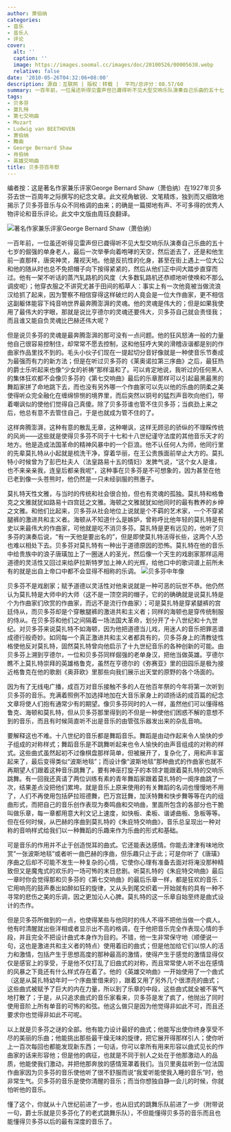 ```yaml
---
author: 萧伯纳
categories:
- 音乐
- 音乐人
- 评论
cover:
  alt: ''
  caption: ''
  image: https://images.soomal.cc/images/doc/20100526/00005638.webp
  relative: false
date: '2010-05-26T04:32:06+08:00'
description: 源自：互联网 | 版权：转载 |  平均/总评分：08.57/60
summary: 一百年前，一位虽还听得见雷声但已聋得听不见大型交响乐队演奏自己乐曲的五十七岁的倔强的单身老人，最后一次举拳向着咆哮的天空，然后逝去了，还是和他生前一直那样，唐突神灵，蔑视天地。他是反抗性的化身，甚至在街上遇上一位大公和他的随从时也总不免把帽子向下按得紧紧的，然后从他们正中间大踏步直穿而过。他有一架不听话的蒸汽轧路机的风度……
tags:
- 贝多芬
- 莫扎特
- 第七交响曲
- Mozart
- Ludwig van BEETHOVEN
- 萧伯纳
- 舞曲
- George Bernard Shaw
- 肖伯纳
- 英雄交响曲
title: 贝多芬百年祭
---
```


编者按：这是著名作家兼乐评家George Bernard Shaw（萧伯纳）在1927年贝多芬去世一百周年之际撰写的纪念文章。此文视角敏锐、文笔精炼，独到而又细致地揭示了贝多芬音乐与众不同格调的由来；的确是一篇掷地有声、不可多得的优秀人物评论和音乐评论。此文中文版由周珏良翻译。



![著名作家兼乐评家George Bernard Shaw（萧伯纳）](https://images.soomal.cc/images/doc/20100526/00005638.webp)



一百年前，一位虽还听得见雷声但已聋得听不见大型交响乐队演奏自己乐曲的五十七岁的倔强的单身老人，最后一次举拳向着咆哮的天空，然后逝去了，还是和他生前一直那样，唐突神灵，蔑视天地。他是反抗性的化身，甚至在街上遇上一位大公和他的随从时也总不免把帽子向下按得紧紧的，然后从他们正中间大踏步直穿而过。他有一架不听话的蒸汽轧路机的风度（大多数轧路机还恭顺地听使唤和不那么调皮呢）；他穿衣服之不讲究尤甚于田间的稻草人：事实上有一次他竟被当做流浪汉给抓了起来，因为警察不相信穿得这样破烂的人竟会是一位大作曲家，更不相信这副躯体能容下纯音响世界最奔腾澎湃的灵魂。他的灵魂是伟大的；但是如果我使用了最伟大的字眼，那就是说比亨德尔的灵魂还要伟大，贝多芬自己就会责怪我；而且谁又能自负灵魂比巴赫还伟大呢？

但是说贝多芬的灵魂是最奔腾澎湃的那可没有一点问题。他的狂风怒涛一般的力量他自己很容易控制住，却常常不愿去控制，这和他狂呼大笑的滑稽诙谐都是别的作曲家作品里找不到的。毛头小伙子们现在一提起切分音好像就是一种使音乐节奏成为最强而有力的新方法；但是在听过贝多芬的《莱奥诺拉第三序曲》之后，最狂热的爵士乐听起来也像“少女的祈祷”那样温和了。可以肯定地说，我听过的任何黑人的集体狂欢都不会像贝多芬的《第七交响曲》最后的乐章那样可以引起最黑最黑的舞蹈家拼了命地跳下去，而也没有另外哪一个作曲家可以先以他的乐曲的阴柔之美使得听众完全融化在缠绵悱恻的境界里，而后突然以铜号的猛烈声音吹向他们，带着嘲讽似的使他们觉得自己真傻。除了贝多芬谁也管不住贝多芬；当疯劲上来之后，他总有意不去管住自己，于是也就成为管不住的了。

这样奔腾澎湃，这种有意的散乱无章，这种嘲讽，这样无顾忌的骄纵的不理睬传统的风尚――这些就是使得贝多芬不同于十七和十八世纪谨守法度的其他音乐天才的地方。他是造成法国革命的精神风暴中的一个巨浪。他不认任何人为师，他同行里的先辈莫扎特从小起就是梳洗干净，穿着华丽，在王公贵族面前举止大方的。莫扎特小时候曾为了彭巴杜夫人（法皇路易十五的情妇）发脾气说，“这个女人是谁，也不来亲亲我，连皇后都亲我呢”，这种事在贝多芬是不可想象的，因为甚至在他已老到像一头苍熊时，他仍然是一只未经驯服的熊惠子。

莫扎特天性文雅，与当时的传统和社会很合拍，但也有灵魂的孤独。莫扎特和格鲁克之文雅就犹如路易十四宫廷之文雅。海顿之文雅就犹如他同时的最有教养的乡绅之文雅。和他们比起来，贝多芬从社会地位上说就是个不羁的艺术家，一个不穿紧腿裤的激进共和主义者。海顿从不知道什么是嫉妒，曾称呼比他年轻的莫扎特是有史以来最伟大的作曲家，可他就是吃不消贝多芬。莫扎特是更有远见的，他听了贝多芬的演奏后说，“有一天他是要出名的”，但是即使莫扎特活得长些，这两个人恐也难以相处下去。贝多芬对莫扎特有一种出于道德原因的恐怖。莫扎特在他的音乐中给贵族中的浪子唐璜加上了一圈迷人的圣光，然后像一个天生的戏剧家那样运用道德的灵活性又回过来给萨拉斯特罗加上神人的光辉，给他口中的歌词谱上前所未有的就是出自上帝口中都不会显得不相称的乐调。
![贝多芬中年像](https://images.soomal.cc/images/doc/20100526/00005639.webp)





贝多芬不是戏剧家；赋予道德以灵活性对他来说就是一种可恶的玩世不恭。他仍然认为莫扎特是大师中的大师（这不是一顶空洞的帽子，它的的确确就是说莫扎特是个为作曲家们欣赏的作曲家，而远不是流行作曲家）；可是莫扎特是穿紧腿裤的宫廷侍从，而贝多芬却是个穿散腿裤的激进共和主义者；同样的海顿也是穿传统制服的侍从。在贝多芬和他们之间隔着一场法国大革命，划分开了十八世纪和十九世纪。对贝多芬来说莫扎特不如海顿，因为他把道德当儿戏，用迷人的音乐把罪恶谱成德行般奇妙。如同每一个真正激进共和主义者都具有的，贝多芬身上的清教徒性格使他反对莫扎特，固然莫扎特曾向他启示了十九世纪音乐的各种创新的可能。由贝多芬上溯到亨德尔，一位和贝多芬同样倔强的老单身汉，把他当做英雄。亨德尔瞧不上莫扎特崇拜的英雄格鲁克，虽然在亨德尔的《弥赛亚》里的田园乐是极为接近格鲁克在他的歌剧《奥菲欧》里那些向我们展示出天堂的原野的各个场面的。

因为有了无线电广播，成百万对音乐接触不多的人在他百年祭的今年将第一次听到贝多芬的音乐。充满着照例不加选择地加在大音乐家身上的颂扬话的成百篇的纪念文章将使人们抱有通常少有的期望。像贝多芬同时的人一样，虽然他们可以懂得格鲁克、海顿和莫扎特，但从贝多芬那里得到的不但是一种使他们困惑不解的意想不到的音乐，而且有时候简直听不出是音乐的由管弦乐器发出来的杂乱音响。

要解释这也不难。十八世纪的音乐都是舞蹈音乐。舞蹈是由动作起来令人愉快的步子组成的对称样式；舞蹈音乐是不跳舞听起来也令人愉快的由声音组成的对称的样式。这些曲式虽然起初不过像棋盘那样简单，但被展开了，复杂化了，用和声丰富起来了，最后变得类似“波斯地毯”；而设计像“波斯地毯”那种曲式的作曲家也就不再期望人们跟着这种音乐跳舞了。要有神巫打旋子的本领才能跟着莫扎特的交响乐跳舞。有一回我还真请了两位训练有素的青年舞蹈家跟着莫扎特的一阕序曲跳了一次，结果差点没把他们累垮。就是音乐上原来使用的有关舞蹈的名词也慢慢地不用了，人们不再使用包括萨拉班德舞，巴万宫廷舞，加沃特舞和快步舞等等在内的组曲形式，而把自己的音乐创作表现为奏鸣曲和交响曲，里面所包含的各部分也干脆叫做乐章，每一章都用意大利文记上速度，如快板、柔板、谐谑曲板、急板等等。但在任何时候，从巴赫的序曲到莫扎特的《朱庇特交响曲》，音乐总呈现出一种对称的音响样式给我们以一种舞蹈的乐趣来作为乐曲的形式和基础。

可是音乐的作用并不止于创造悦耳的曲式。它还能表达感情。你能去津津有味地欣赏”一张波斯地毯”或者听一曲巴赫的序曲，但乐趣只止于此；可是你听了《唐璜》序曲之后却不可能不发生一种复杂的心情，它使你心理有准备去面对将淹没那种精致但又是魔鬼式的欢乐的一场可怖的末日悲剧。听莫扎特的《朱庇特交响曲》最后一章时你会觉得那和贝多芬的《第七交响曲》的最后乐章一样，都是狂欢的音乐：它用响亮的鼓声奏出如醉如狂的旋律，又从头到尾交织着一开始就有的具有一种不寻常的悲伤之美的乐调，因之更加沁人心脾。莫扎特的这一乐章自始至终是曲式设计的杰作。

但是贝多芬所做到的一点，也使得某些与他同时的伟人不得不把他当做一个疯人。他有时清醒就出些洋相或者显示出不高的格调，在于他把音乐完全作表现心情的手段，并且完全不把设计曲式本身作为目的。不错，他一生非常保守地（顺便说一句，这也是激进共和主义者的特点）使用着旧的曲式；但是他加给它们以惊人的活力和激情，包括产生于思想高度的那种最高的激情，使得产生于感觉的激情显得仅仅是感官上的享受，于是他不仅打乱了旧曲式的对称，而且常常使人听不出在感情的风暴之下竟还有什么样式存在着了。他的《英雄交响曲》一开始使用了一个曲式（这是从莫扎特幼年时一个序曲里借来的），跟着又用了另外几个很漂亮的曲式；这些曲式被赋予了巨大的内在力量，所以到了乐章的中段，这些曲式就全被不客气地打散了；于是，从只追求曲式的音乐家看来，贝多芬是发了疯了，他抛出了同时使用音阶上所有单音的可怖的和弦。他这么做只是因为他觉得非如此不可，而且还要求你也觉得非如此不可呢。

以上就是贝多芬之谜的全部。他有能力设计最好的曲式；他能写出使你终身享受不尽的美丽的乐曲；他能挑出那些最干燥无味的旋律，把它展开得那样引人；使你听上一百次每回也都能发现新东西；一句话，你可以拿所有用来形容以曲式见长的作曲家的话来形容他；但是他的病征，也就是不同于别人之处在于他那激动人的品质，他能使我们激动，并把他那奔放的感情笼罩着我们。当贝里奥兹听到一位法国作曲家因为贝多芬的音乐使他听了很不舒服而说“我爱听能使我入睡的音乐”时，他非常生气。贝多芬的音乐是使你清醒的音乐；而当你想独自静一会儿的时候，你就怕听他的音乐。

懂了这个，你就从十八世纪前进了一步，也从旧式的跳舞乐队前进了一步（附带说一句，爵士乐就是贝多芬化了的老式跳舞乐队），不但能懂得贝多芬的音乐而且也能懂得贝多芬以后的最有深度的音乐了。